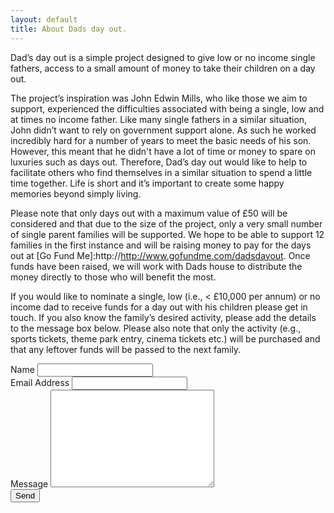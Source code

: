 ```yaml
---
layout: default
title: About Dads day out.
---
```

<p class="intro"><span class="dropcap">D</span>ad’s day out is a simple project designed to give low or no income single fathers, access to a small amount of money to take their children on a day out.</p>

The project’s inspiration was John Edwin Mills, who like those we aim to support, experienced the difficulties associated with being a single, low and at times no income father. Like many single fathers in a similar situation, John didn’t want to rely on government support alone. As such he worked incredibly hard for a number of years to meet the basic needs of his son. However, this meant that he didn't have a lot of time or money to spare on luxuries such as days out. Therefore, Dad’s day out would like to help to facilitate others who find themselves in a similar situation to spend a little time together. Life is short and it’s important to create some happy memories beyond simply living.

Please note that only days out with a maximum value of £50 will be considered and that due to the size of the project, only a very small number of single parent families will be supported. We hope to be able to support 12 families in the first instance and will be raising money to pay for the days out at [Go Fund Me]:http://http://www.gofundme.com/dadsdayout. Once funds have been raised, we will work with Dads house to distribute the money directly to those who will benefit the most. 

If you would like to nominate a single, low (i.e., < £10,000 per annum) or no income dad to receive funds for a day out with his children please get in touch. If you also know the family’s desired activity, please add the details to the message box below. Please also note that only the activity (e.g., sports tickets, theme park entry, cinema tickets etc.) will be purchased and that any leftover funds will be passed to the next family.

  <form action="http://formspree.io/dadsdayout@outlook.com" method="POST">
   <label for="name">Name</label>    
    <input type="text" id="name" name="name" class="full-width"><br>
    <label for="email">Email Address</label>
    <input type="email" id="email" name="_replyto" class="full-width"><br>
    <label for="message">Message</label>
    <textarea name="message" id="message" cols="30" rows="10" class="full-width"></textarea><br>
    <input type="submit" value="Send" class="button">
</form>
